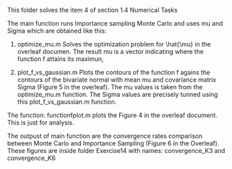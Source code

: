 This folder solves the item 4 of section 1.4 Numerical Tasks

The main function runs Importance sampling Monte Carlo and uses mu and 
Sigma which are obtained like this:

1. optimize_mu.m 
Solves the optimization problem for \hat{\mu} in the overleaf documen. The
result mu is a vector indicating where the function f attains its maximun, 

2. plot_f_vs_gaussian.m
Plots the contours of the function f agains the contours of the bivariate normal
with mean mu and covariance matrix Sigma (Figure 5 in the overleaf). 
The mu values is taken from the  optimize_mu.m function. The Sigma values 
are precisely tunned using this plot_f_vs_gaussian.m function.

The function: functionfplot.m plots the Figure 4 in the overleaf document.
This is just for analysis.

The outpust of main function are the convergence rates comparison between
Monte Carlo and Importance Sampling (Figure 6 in the Overleaf). These figures
are inside folder Exercise14 with names: convergence_K3 and convergence_K6